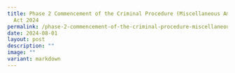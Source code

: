 ```yaml
---
title: Phase 2 Commencement of the Criminal Procedure (Miscellaneous Amendments)
  Act 2024
permalink: /phase-2-commencement-of-the-criminal-procedure-miscellaneous-amendments-act-2024/
date: 2024-08-01
layout: post
description: ""
image: ""
variant: markdown
---
```

